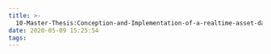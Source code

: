 ```yaml
---
title: >-
  10-Master-Thesis:Conception-and-Implementation-of-a-realtime-asset-database-based-on-NetFlow-data-in-Leibniz-Rechenzentrum
date: 2020-05-09 15:25:54
tags:
---
```

